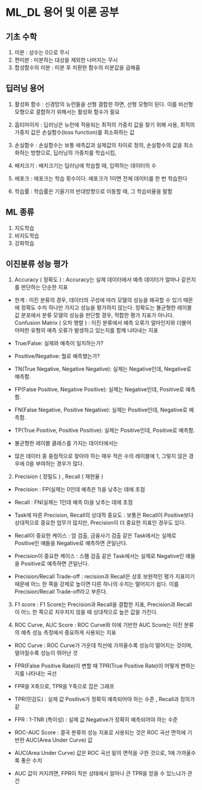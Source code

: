 # ML_DL 용어 및 이론 공부
## 기초 수학 
1. 미분 : 상수는 0으로 무시
2. 편미분 : 미분하는 대상을 제외한 나머지는 무시
3. 합성함수의 미분 : 미분 후 치환한 함수의 미분값을 곱해줌


## 딥러닝 용어

1. 활성화 함수 : 신경망의 뉴런들을 선형 결합한 하면, 선형 모형이 된다. 이를 비선형 모형으로 결합하기 위해서는 활성화 함수가 필요

2. 옵티마이저 : 딥러닝은 뉴런에 적용되는 최적의 가중치 값을 찾기 위해 사용, 최적의 가중치 값은 손실함수(loss function)를 최소화하는 값

3. 손실함수 : 손실함수는 보통 에측값과 실제값의 차이로 정의, 손실함수의 값을 최소화하는 방향으로, 딥러닝의 가중치를 학습시킴,

4. 배치크기 : 배치크기는 딥러닝에 학습할 때, 입력하는 데이터의 수

5. 에포크 : 에포크는 학습 횟수이다. 에포크가 1이면 전체 데이터를 한 번 학습한다

6. 학습률 : 학습률은 기울기의 반대방향으로 이동할 때, 그 학습비율을 말함

## ML 종류 

1. 지도학습
2. 비지도학습
3. 강화학습

## 이진분류 성능 평가 

1. Accuracy ( 정확도 ) : Accuracy는 실제 데이터에서 예측 데이터가 얼마나 같은지를 판단하는 단순한 지표

- 한계 : 이진 분류의 경우, 데이터의 구성에 따라 모델의 성능을 왜곡할 수 있기 때문에 정확도 수치 하나만 가지고 성능을 평가하지 않는다.
정확도는 불균형한 레이블 값 분포에서 분류 모델의 성능을 판단할 경우, 적합한 평가 지표가 아니다.
Confusion Matrix ( 오차 행렬 ) : 이진 분류에서 예측 오류가 얼마인지와 더불어 어떠한 유형의 예측 오류가 발생하고 있는지를 함께 나타내는 지표

-  True/False: 실제와 예측이 일치하는가?
-  Positive/Negative: 뭘로 예측했는가?

-  TN(True Negative, Negative Negative): 실제는 Negative인데, Negative로 예측함.
-  FP(False Positive, Negative Positive): 실제는 Negative인데, Positive로 예측함.
-  FN(False Negative, Positive Negative): 실제는 Positive인데, Negative로 예측함.
-  TP(True Positive, Positive Positive): 실제는 Positive인데, Positive로 예측함.
-  불균형한 레이블 클래스를 가지는 데이터에서는

-  많은 데이터 중 중점적으로 찾아야 하는 매우 적은 수의 레이블에 1,  그렇지 않은 경우에 0을 부여하는 경우가 많다.

2. Precision ( 정밀도 ) , Recall ( 재현율 )

-  Precision : FP(실제는 0인데 예측은 1)을 낮추는 데에 초점
-  Recall : FN(실제는 1인데 예측 0)을 낮추는 데에 초점

-  Task에 따른 Precision, Recall의 상대적 중요도 : 보통은 Recall이 Positive보다 상대적으로 중요한 업무가 많지만, Precision이 더 중요한 지표인 경우도 있다.

-  Recall이 중요한 케이스 : 암 검출, 금융사기 검출 같은 Task에서는 실제로 Positive인 얘들을 Negative로 예측하면 큰일난다.
-  Precision이 중요한 케이스 : 스팸 검출 같은 Task에서는 실제로 Negative인 얘들을 Positive로 예측하면 큰일난다.
-  Precision/Recall Trade-off : recision과 Recall은 상호 보완적인 평가 지표이기 때문에 어느 한 쪽을 강제로 높이면 다른 하나의 수치는 떨어지기 쉽다. 이를 Precision/Recall Trade-off라고 부른다.

3. F1 score : F1 Score는 Precision과 Recall을 결합한 지표, Precision과 Recall이 어느 한 쪽으로 치우치지 않을 때 상대적으로 높은 값을 가진다.

4. ROC Curve, AUC Score : ROC Curve와 이에 기반한 AUC Score는 이진 분류의 예측 성능 측정에서 중요하게 사용되는 지표

  - ROC Curve : ROC Curve가 가운데 직선에 가까울수록 성능이 떨어지는 것이며, 멀어질수록 성능이 뛰어난 것

  - FPR(False Positive Rate)이 변할 때 TPR(True Positive Rate)이 어떻게 변하는지를 나타내는 곡선
  - FPR을 X축으로, TPR을 Y축으로 잡은 그래프
  - TPR(민감도) : 실제 값 Positive가 정확히 예측되어야 하는 수준 , Recall과 정의가 같
  - FPR : 1-TNR (특이성) : 실제 값 Negative가 정확히 예측되어야 하는 수준
  - ROC-AUC Score : 결국 분류의 성능 지표로 사용되는 것은 ROC 곡선 면적에 기반한 AUC(Area Under Curve) 값

  - AUC(Area Under Curve) 값은 ROC 곡선 밑의 면적을 구한 것으로, 1에 가까울수록 좋은 수치
  - AUC 값이 커지려면, FPR이 작은 상태에서 알마나 큰 TPR을 얻을 수 있느냐가 관건
